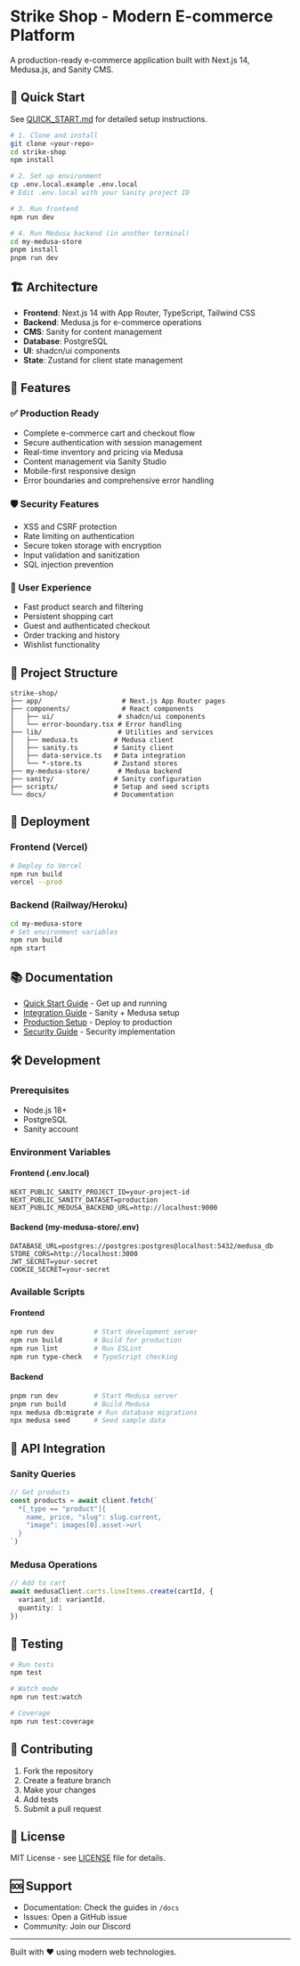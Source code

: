 # Strike Shop - Modern E-commerce Platform

A production-ready e-commerce application built with Next.js 14, Medusa.js, and Sanity CMS.

## 🚀 Quick Start

See [QUICK_START.md](./QUICK_START.md) for detailed setup instructions.

```bash
# 1. Clone and install
git clone <your-repo>
cd strike-shop
npm install

# 2. Set up environment
cp .env.local.example .env.local
# Edit .env.local with your Sanity project ID

# 3. Run frontend
npm run dev

# 4. Run Medusa backend (in another terminal)
cd my-medusa-store
pnpm install
pnpm run dev
```

## 🏗️ Architecture

- **Frontend**: Next.js 14 with App Router, TypeScript, Tailwind CSS
- **Backend**: Medusa.js for e-commerce operations
- **CMS**: Sanity for content management
- **Database**: PostgreSQL
- **UI**: shadcn/ui components
- **State**: Zustand for client state management

## 🔧 Features

### ✅ Production Ready
- Complete e-commerce cart and checkout flow
- Secure authentication with session management
- Real-time inventory and pricing via Medusa
- Content management via Sanity Studio
- Mobile-first responsive design
- Error boundaries and comprehensive error handling

### 🛡️ Security Features
- XSS and CSRF protection
- Rate limiting on authentication
- Secure token storage with encryption
- Input validation and sanitization
- SQL injection prevention

### 📱 User Experience
- Fast product search and filtering
- Persistent shopping cart
- Guest and authenticated checkout
- Order tracking and history
- Wishlist functionality

## 📁 Project Structure

```
strike-shop/
├── app/                    # Next.js App Router pages
├── components/             # React components
│   ├── ui/                # shadcn/ui components
│   └── error-boundary.tsx # Error handling
├── lib/                   # Utilities and services
│   ├── medusa.ts         # Medusa client
│   ├── sanity.ts         # Sanity client
│   ├── data-service.ts   # Data integration
│   └── *-store.ts        # Zustand stores
├── my-medusa-store/       # Medusa backend
├── sanity/               # Sanity configuration
├── scripts/              # Setup and seed scripts
└── docs/                 # Documentation
```

## 🚀 Deployment

### Frontend (Vercel)
```bash
# Deploy to Vercel
npm run build
vercel --prod
```

### Backend (Railway/Heroku)
```bash
cd my-medusa-store
# Set environment variables
npm run build
npm start
```

## 📚 Documentation

- [Quick Start Guide](./QUICK_START.md) - Get up and running
- [Integration Guide](./INTEGRATION_GUIDE.md) - Sanity + Medusa setup
- [Production Setup](./PRODUCTION_SETUP.md) - Deploy to production
- [Security Guide](./SECURITY.md) - Security implementation

## 🛠️ Development

### Prerequisites
- Node.js 18+
- PostgreSQL
- Sanity account

### Environment Variables

#### Frontend (.env.local)
```env
NEXT_PUBLIC_SANITY_PROJECT_ID=your-project-id
NEXT_PUBLIC_SANITY_DATASET=production
NEXT_PUBLIC_MEDUSA_BACKEND_URL=http://localhost:9000
```

#### Backend (my-medusa-store/.env)
```env
DATABASE_URL=postgres://postgres:postgres@localhost:5432/medusa_db
STORE_CORS=http://localhost:3000
JWT_SECRET=your-secret
COOKIE_SECRET=your-secret
```

### Available Scripts

#### Frontend
```bash
npm run dev          # Start development server
npm run build        # Build for production
npm run lint         # Run ESLint
npm run type-check   # TypeScript checking
```

#### Backend
```bash
pnpm run dev         # Start Medusa server
pnpm run build       # Build Medusa
npx medusa db:migrate # Run database migrations
npx medusa seed      # Seed sample data
```

## 🔌 API Integration

### Sanity Queries
```typescript
// Get products
const products = await client.fetch(`
  *[_type == "product"]{
    name, price, "slug": slug.current,
    "image": images[0].asset->url
  }
`)
```

### Medusa Operations
```typescript
// Add to cart
await medusaClient.carts.lineItems.create(cartId, {
  variant_id: variantId,
  quantity: 1
})
```

## 🧪 Testing

```bash
# Run tests
npm test

# Watch mode
npm run test:watch

# Coverage
npm run test:coverage
```

## 🤝 Contributing

1. Fork the repository
2. Create a feature branch
3. Make your changes
4. Add tests
5. Submit a pull request

## 📄 License

MIT License - see [LICENSE](./LICENSE) file for details.

## 🆘 Support

- Documentation: Check the guides in `/docs`
- Issues: Open a GitHub issue
- Community: Join our Discord

---

Built with ❤️ using modern web technologies.